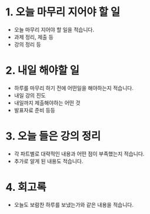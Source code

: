 
# 1. 오늘 마무리 지어야 할 일
- 오늘 마무리 지어야 할 일을 적습니다.
- 과제 정리, 제출 등
- 강의 정리 등


# 2. 내일 해야할 일
- 하루를 마무리 하기 전에 어떤일을 해야하는지 적습니다.
- 내일 강의 진도
- 내일까지 제출해야하는 어떤 것
- 발표자료 준비 등등


# 3. 오늘 들은 강의 정리
- 각 파트별로 대략적인 내용과 어떤 점이 부족했는지 적습니다.
- 추가로 알게 된 내용도 적습니다.


# 4. 회고록
- 오늘도 보람찬 하루를 보냈는가와 같은 내용을 적습니다. 